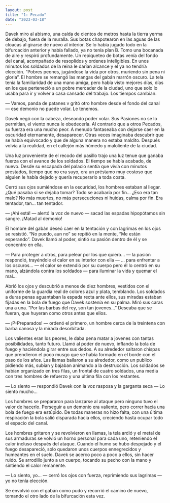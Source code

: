 ```yaml
---
layout: post
title: "1: Pecado"
date: "2023-03-18"
---
```


Davek miro al abismo, una caída de cientos de metros hasta la tierra yerma de debajo, fuera de la muralla. Sus botas chapotearon en las aguas de las cloacas al girarse de nuevo al interior. Se lo había jugado todo en la bifurcación anterior y había fallado, ya no tenía plan B. Tomo una bocanada de aire y respiró profundamente. Un repiqueteo de botas venía del fondo del canal, acompañado de resoplidos y ordenes inteligibles. En unos minutos los soldados de la reina le darían alcance y el ya no tendría elección.
“Pobres peones, jugándose la vida por otros, muriendo sin pena ni gloria”. El hombre se remangó las mangas del gabán marrón oscuro. La tela tenía la familiaridad de una mano amiga, pero había visto mejores días, días en los que perteneció a un pobre mercader de la ciudad, uno que solo lo usaba para ir y volver a casa cansado del trabajo. Los tiempos cambian.

— Vamos, panda de patanes v gritó otro hombre desde el fondo del canal — ese demonio no puede volar. Le tenemos.

Davek negó con la cabeza, deseando poder volar. Sus Pasiones no se lo permitían, el viento nunca le obedecería. Al contrario que a otros Pecados, su fuerza era una mucho peor. A menudo fantaseaba con dejarse caer en la oscuridad eternamente, desaparecer. Otras veces imaginaba descubrir que se había equivocado y que de alguna manera no estaba maldito. Después volvía a la realidad, en el callejón más húmedo y maloliente de la ciudad.

Una luz proveniente de el recodo del pasillo trajo una luz tenue que ganaba fuerza con el avance de los soldados. El tiempo se había acabado, de nuevo. Desde su escapada del palacio sentía que vivía con minutos prestados, tiempo que no era suyo, era un préstamo muy costoso que alguien le había dejado y quería recuperarlo a toda costa.

Cerró sus ojos sumiéndose en la oscuridad, los hombres estaban al llegar. ¿Qué pasaba si se dejaba tomar? Todo se acabaría por fin… ¿Eso era tan malo? No más muertes, no más persecuciones ni huidas, calma por fin. Era tentador, tan… tan tentador.

— ¡Ahí está! — alertó la voz de nuevo — sacad las espadas hipopótamos sin sangre. ¡Matad al demonio!

El hombre del gabán deseó caer en la tentación y con lagrimas en los ojos se resistió. “No puedo, aun no” se repitió en la mente, “Me están esperando”. Davek llamó al poder, sintió su pasión dentro de él y se concentro en ella.

— Para proteger a otros, para pelear por los que quiero… — la pasión respondió, trayéndole el calor en su interior con ella — … para enfrentar a los oscuros… — el calor se extendió por su cuerpo pero él lo centró en su mano, alzándola contra los soldados — para iluminar la vida y quemar el mal…

Abrió los ojos y descubrió a menos de diez hombres, vestidos con el uniforme de la guardia real de colores azul y plata, temblando. Los soldados a duras penas aguantaban la espada recta ante ellos, sus miradas estaban fijadas en la bola de fuego que Davek sostenía en su palma. Miró sus caras una a una. “Por las barbas del rey, son tan jovenes…” Deseaba que se fueran, que huyeran como otros antes que ellos.

— ¡P-Preparados! — ordenó el primero, un hombre cerca de la treintena con barba canosa y la mirada desorbitada.

Los valientes eran los peores, le daba pena matar a jovenes con tantas posibilidades, tanto futuro. Llamó al poder de nuevo, inflando la bola de fuego y haciéndola girar entre sus dedos. A su alrededor saltaron chispas que prendieron el poco musgo que se había formado en el borde con el paso de los años. Las llamas bailaron a su alrededor, como un publico pidiendo más, subían y bajaban animando a la destrucción. Los soldados se habían organizado en tres filas, un frontal de cuatro soldados, una media con tres hombres de refuerzo y una ultima fila con los restantes.

— Lo siento — respondió Davek con la voz rasposa y la garganta seca — Lo siento mucho…

Los hombres se prepararon para lanzarse al ataque pero ninguno tuvo el valor de hacerlo. Perseguir a un demonio era valiente, pero correr hacia una bola de fuego era estúpido. De todas maneras no hizo falta, con una última respiración la bola salió disparada hacia ellos, creciendo hasta ocupar todo el espacio del canal.

Los hombres gritaron y se revolvieron en llamas, la tela ardió y el metal de sus armaduras se volvió un horno personal para cada uno, reteniendo el calor incluso después del ataque. Cuando el humo se hubo despejado y el fuego desapareció, solo quedaron unos cuerpos ennegrecidos y humeantes en el suelo. Davek se acerco poco a poco a ellos, sin hacer ruido. Se arrodillo junto a un cuerpo, tocando su pecho con la mano y sintiendo el calor remanente.

— Lo siento, yo… — cerró los ojos con fuerza, reprimiendo sus lagrimas — yo no tenía elección.

Se envolvió con el gabán como pudo y recorrió el camino de nuevo, tomando el otro lado de la bifurcación esta vez.
